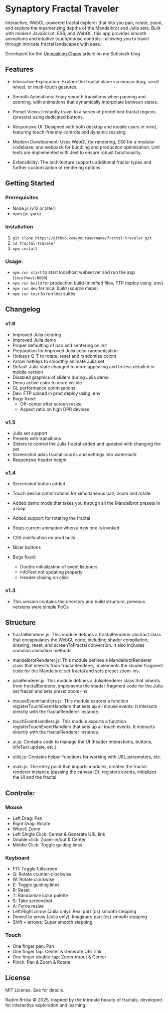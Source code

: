 # Synaptory Fractal Traveler
Interactive, WebGL-powered fractal explorer that lets you pan, rotate, zoom, and explore the mesmerizing depths of the Mandelbrot and Julia sets. Built with modern JavaScript, ES6, and WebGL, this app provides smooth animations and intuitive touch/mouse controls—allowing you to travel through intricate fractal landscapes with ease.

Developed for the [Unmasking Chaos](https://open.substack.com/pub/synaptory/p/unmasking-chaos?r=2qbtpc&utm_campaign=post&utm_medium=web&showWelcomeOnShare=false) article on my Substack blog.

## Features
- Interactive Exploration:
Explore the fractal plane via mouse drag, scroll wheel, or multi-touch gestures.

- Smooth Animations:
Enjoy smooth transitions when panning and zooming, with animations that dynamically interpolate between states.

- Preset Views:
Instantly travel to a series of predefined fractal regions (presets) using dedicated buttons.

- Responsive UI:
Designed with both desktop and mobile users in mind, featuring touch-friendly controls and dynamic resizing.

- Modern Development:
Uses WebGL for rendering, ES6 for a modular codebase, and webpack for bundling and production optimization. Unit tests are implemented with Jest to ensure robust functionality.

- Extensibility:
The architecture supports additional fractal types and further customization of rendering options.

## Getting Started

### Prerequisites
- Node.js (v12 or later)
- npm (or yarn)

### Installation
1. `git clone https://github.com/yourusername/fractal-traveler.git`
2. `cd fractal-traveler`
3. `npm install`

### Usage:
- `npm run start` to start localhost webserver and run the app (`localhost:8080`)
- `npm run build` for production build (minified files, FTP deploy using .env)
- `npm run dev` for local build (source maps)
- `npm run test` to run test suites

## Changelog
### v1.6
- Improved Julia coloring
- Improved Julia demo
- Proper defaulting of pan and centering on init
- Preparation for improved Julia color randomization
- Hotkeys Q-T to rotate, reset and randomize colors
- Arrow hotkeys to smoothly animate Julia set
- Default Julia state changed to more appealing and to less detailed in mobile version
- Disabled graphics of sliders during Julia demo
- Demo active color to more visible
- GL performance optimizations
- Dev: FTP upload in prod deploy using .env
- Bugs fixed: 
  - Off-center after screen resize
  - Aspect ratio on high DPR devices

### v1.5
- Julia set support
- Presets with transitions
- Sliders to control the Julia fractal added and updated with changing the set
- Screenshot adds fractal coords and settings into watermark
- Responsive header height

### v1.4
- Screenshot button added
- Touch device optimizations for simultaneous pan, zoom and rotate
- Added demo mode that takes you through all the Mandelbrot presets in a loop
- Added support for rotating the fractal
- Stops current animation when a new one is invoked
- CSS minification on prod build
- Nicer buttons

- Bugs fixed:
  - Double initialization of event listeners
  - infoText not updating properly
  - Header closing on click

### v1.3
- This version contains the directory and build structure, previous versions were simple PoCs

## Structure
- fractalRenderer.js:
This module defines a fractalRenderer abstract class that encapsulates the WebGL code, including shader compilation, drawing, reset, and screenToFractal conversion. It also includes common animation methods.

- mandelbrotRenderer.js:
This module defines a MandelbrotRenderer class that inherits from fractalRenderer, implements the shader fragment code for the Mandelbrot set fractal and sets preset zoom-ins.

- juliaRenderer.js:
  This module defines a JuliaRenderer class that inherits from fractalRenderer, implements the shader fragment code for the Julia set fractal and sets preset zoom-ins.

- mouseEventHandlers.js:
This module exports a function registerTouchEventHandlers that sets up all mouse events. It interacts directly with the fractalRenderer instance.

- touchEventHandlers.js:
This module exports a function registerTouchEventHandlers that sets up all touch events. It interacts directly with the fractalRenderer instance.

- ui.js:
Contains code to manage the UI (header interactions, buttons, infoText update, etc.).

- utils.js:
Contains helper functions for working with URL parameters, etc.

- main.js:
The entry point that imports modules, creates the fractal renderer instance (passing the canvas ID), registers events, initializes the UI and the fractal.

## Controls:
### Mouse
- Left Drag: Pan
- Right Drag: Rotate
- Wheel: Zoom
- Left Single Click: Center & Generate URL link
- Double click: Zoom-in/out & Center
- Middle Click: Toggle guiding lines
### Keyboard
- F11: Toggle fullscreen
- Q: Rotate counter-clockwise
- W: Rotate clockwise
- E: Toggle guiding lines
- R: Reset
- T: Randomize color palette
- S: Take screenshot
- A: Force resize
- Left/Right arrow (Julia only): Real part (cs) smooth stepping
- Down/Up arrow (Julia only): Imaginary part (cs) smooth stepping
- Shift + arrows: Super smooth stepping

### Touch
- One finger pan: Pan
- One finger tap: Center & Generate URL link
- One finger double-tap: Zoom-in/out & Center
- Pinch: Pan & Zoom & Rotate

## License
MIT License. See  for details.

Radim Brnka © 2025, Inspired by the intricate beauty of fractals, developed for interactive exploration and learning.